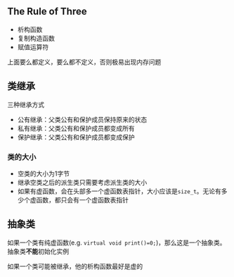 ## The Rule of Three

- 析构函数
- 复制构造函数
- 赋值运算符

上面要么都定义，要么都不定义，否则极易出现内存问题

## 类继承

三种继承方式

- 公有继承：父类公有和保护成员保持原来的状态
- 私有继承：父类公有和保护成员都变成所有
- 保护继承：父类公有和保护成员都变成保护

### 类的大小

- 空类的大小为1字节
- 继承空类之后的派生类只需要考虑派生类的大小
- 如果有虚函数，会在头部多一个虚函数表指针，大小应该是`size_t`。无论有多少个虚函数，都只会有一个虚函数表指针

## 抽象类

如果一个类有纯虚函数(e.g. `virtual void print()=0;`)，那么这是一个抽象类。抽象类**不能**初始化实例

如果一个类可能被继承，他的析构函数最好是虚的